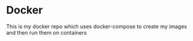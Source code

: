 # Docker
This is my docker repo which uses docker-compose to create my images and then run them on containers
